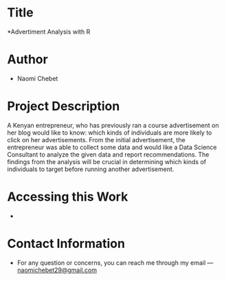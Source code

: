 # Title
*Advertiment Analysis with R

# Author
* Naomi Chebet

# Project Description
A Kenyan entrepreneur, who has previously ran a course advertisement on her blog would like to know: which kinds of individuals are more likely to click on her advertisements. From the initial advertisement, the entrepreneur was able to collect some data and would like a Data Science Consultant to analyze the given data and report recommendations. The findings from the analysis will be crucial in determining which kinds of individuals to target before running another advertisement.

# Accessing this Work
* 

# Contact Information
* For any question or concerns, you can reach me through my email — naomichebet29@gmail.com

